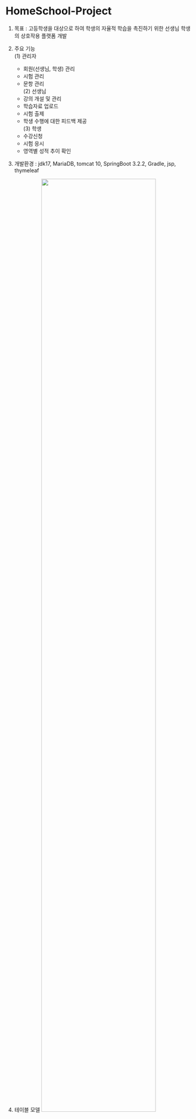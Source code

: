 # HomeSchool-Project

1. 목표 : 고등학생을 대상으로 하여 학생의 자율적 학습을 촉진하기 위한 선생님 학생의 상호작용 플랫폼 개발

2. 주요 기능<br>
   (1) 관리자
     - 회원(선생님, 학생) 관리
     - 시험 관리
     - 문항 관리
        <br>
   (2) 선생님
     - 강의 개설 및 관리
     - 학습자료 업로드
     - 시험 출제
     - 학생 수행에 대한 피드백 제공<br>
   (3) 학생
     - 수강신청
     - 시험 응시
     - 영역별 성적 추이 확인<br>

3. 개발환경 : jdk17, MariaDB, tomcat 10, SpringBoot 3.2.2, Gradle, jsp, thymeleaf
   
4. 테이블 모델
   <img width="80%" src="https://github.com/lsum9/HomeSchool-Project/issues/1#issuecomment-1916260644"/>
